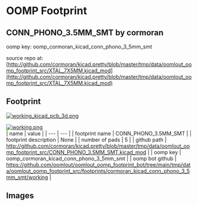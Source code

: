 # OOMP Footprint  
## CONN_PHONO_3.5MM_SMT  by cormoran  
  
oomp key: oomp_cormoran_kicad_conn_phono_3_5mm_smt  
  
source repo at: [http://github.com/cormoran/kicad.pretty/blob/master/tmp/data/oomlout_oomp_footprint_src/XTAL_7X5MM.kicad_mod](http://github.com/cormoran/kicad.pretty/blob/master/tmp/data/oomlout_oomp_footprint_src/XTAL_7X5MM.kicad_mod)  
## Footprint  
  
[![working_kicad_pcb_3d.png](working_kicad_pcb_3d_600.png)](working_kicad_pcb_3d.png)  
  
[![working.png](working_600.png)](working.png)  
| name | value | 
| --- | --- | 
| footprint name | CONN_PHONO_3.5MM_SMT | 
| footprint description | None | 
| number of pads | 5 | 
| github path | http://github.com/cormoran/kicad.pretty/blob/master/tmp/data/oomlout_oomp_footprint_src/CONN_PHONO_3.5MM_SMT.kicad_mod | 
| oomp key | oomp_cormoran_kicad_conn_phono_3_5mm_smt | 
| oomp bot github | https://github.com/oomlout/oomlout_oomp_footprint_bot/tree/main/tmp/data/oomlout_oomp_footprint_src/footprints/cormoran_kicad_conn_phono_3_5mm_smt/working | 
## Images  
